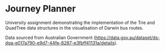 # Journey Planner
University assignment demonstrating the implementation of the Trie and QuadTree data structures in the visualisation of Darwin bus routes.

Data sourced from Australian Government (https://data.gov.au/dataset/ds-dga-e017a790-e9d7-44fe-8287-e3fbff41131a/details).